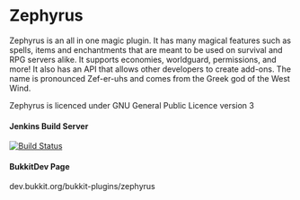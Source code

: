 Zephyrus
========

Zephyrus is an all in one magic plugin. It has many magical features such as spells, items and enchantments that are meant to be used on survival and RPG servers alike. It supports economies, worldguard, permissions, and more! It also has an API that allows other developers to create add-ons. The name is pronounced Zef-er-uhs and comes from the Greek god of the West Wind.

Zephyrus is licenced under GNU General Public Licence version 3

#### Jenkins Build Server

[![Build Status](http://ci.minezrc.net/job/ZephyrusCore/badge/icon)](http://ci.minezrc.net/job/ZephyrusCore/)

#### BukkitDev Page

dev.bukkit.org/bukkit-plugins/zephyrus
